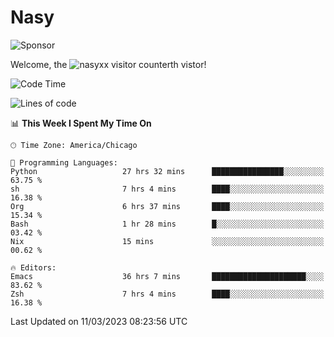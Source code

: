 # Nasy

<!--
<p align="center">
<img height="200" src="https://github-readme-stats.vercel.app/api?username=nasyxx&count_private=true&show_icons=true&theme=dracula&include_all_commits=true"/>
<img height="200" src="https://github-readme-stats.vercel.app/api/top-langs/?username=nasyxx&theme=dracula&hide=html,jupyter+notebook&count_private=true&show_icons=true"/>
</p>

  
----------------
-->

![Sponsor](https://img.shields.io/static/v1.svg?label=Sponsor&message=%E2%9D%A4&logo=GitHub&style=flat&color=pink)
 
Welcome, the ![nasyxx visitor counter](https://count.getloli.com/get/@nasyxx?theme=rule34)th vistor!
 
<!--START_SECTION:waka-->
![Code Time](http://img.shields.io/badge/Code%20Time-3%2C248%20hrs%208%20mins-blue)

![Lines of code](https://img.shields.io/badge/From%20Hello%20World%20I%27ve%20Written-6.0%20million%20lines%20of%20code-blue)

📊 **This Week I Spent My Time On** 

```text
🕑︎ Time Zone: America/Chicago

💬 Programming Languages: 
Python                   27 hrs 32 mins      ████████████████░░░░░░░░░   63.75 % 
sh                       7 hrs 4 mins        ████░░░░░░░░░░░░░░░░░░░░░   16.38 % 
Org                      6 hrs 37 mins       ████░░░░░░░░░░░░░░░░░░░░░   15.34 % 
Bash                     1 hr 28 mins        █░░░░░░░░░░░░░░░░░░░░░░░░   03.42 % 
Nix                      15 mins             ░░░░░░░░░░░░░░░░░░░░░░░░░   00.62 % 

🔥 Editors: 
Emacs                    36 hrs 7 mins       █████████████████████░░░░   83.62 % 
Zsh                      7 hrs 4 mins        ████░░░░░░░░░░░░░░░░░░░░░   16.38 % 
```


 Last Updated on 11/03/2023 08:23:56 UTC
<!--END_SECTION:waka-->

<!-- ![visitors](https://visitor-badge.laobi.icu/badge?page_id=nasyxx.nasyxx) -->
